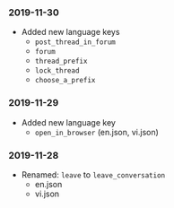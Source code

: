 ### 2019-11-30
* Added new language keys
    * `post_thread_in_forum`
    * `forum`
    * `thread_prefix`
    * `lock_thread`
    * `choose_a_prefix`
### 2019-11-29
* Added new language key
    * `open_in_browser` (en.json, vi.json)

### 2019-11-28
* Renamed: `leave` to `leave_conversation`
    * en.json
    * vi.json